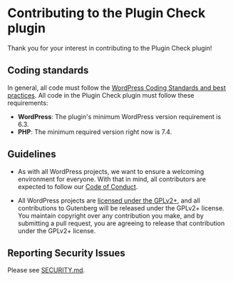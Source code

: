 # Contributing to the Plugin Check plugin

Thank you for your interest in contributing to the Plugin Check plugin!

## Coding standards

In general, all code must follow the [WordPress Coding Standards and best practices](https://developer.wordpress.org/coding-standards/). All code in the Plugin Check plugin must follow these requirements:

- **WordPress**: The plugin's minimum WordPress version requirement is 6.3.
- **PHP**: The minimum required version right now is 7.4.

## Guidelines

- As with all WordPress projects, we want to ensure a welcoming environment for everyone. With that in mind, all contributors are expected to follow our [Code of Conduct](https://make.wordpress.org/handbook/community-code-of-conduct/).

- All WordPress projects are [licensed under the GPLv2+](/LICENSE), and all contributions to Gutenberg will be released under the GPLv2+ license. You maintain copyright over any contribution you make, and by submitting a pull request, you are agreeing to release that contribution under the GPLv2+ license.

## Reporting Security Issues

Please see [SECURITY.md](/SECURITY.md).
